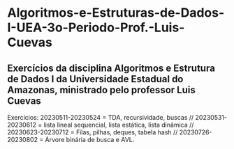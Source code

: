 # Algoritmos-e-Estruturas-de-Dados-I-UEA-3o-Periodo-Prof.-Luis-Cuevas
## Exercícios da disciplina Algoritmos e Estrutura de Dados I da Universidade Estadual do Amazonas, ministrado pelo professor Luis Cuevas
Exercícios:
20230511-20230524 = TDA, recursividade, buscas //
20230531-20230612 = lista lineal sequencial, lista estática, lista dinâmica //
20230623-20230712 = Filas, pilhas, deques, tabela hash //
20230726-20230802 = Árvore binária de busca e AVL.

